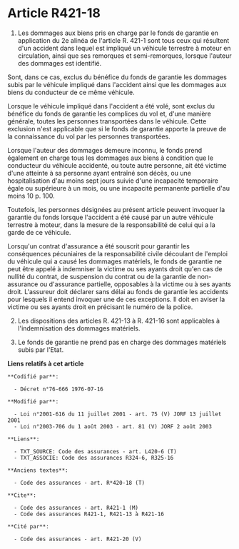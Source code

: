 # Article R421-18

1. Les dommages aux biens pris en charge par le fonds de garantie en application du 2e alinéa de l'article R. 421-1 sont tous
ceux qui résultent d'un accident dans lequel est impliqué un véhicule terrestre à moteur en circulation, ainsi que ses
remorques et semi-remorques, lorsque l'auteur des dommages est identifié.

Sont, dans ce cas, exclus du bénéfice du fonds de garantie les dommages subis par le véhicule impliqué dans l'accident ainsi
que les dommages aux biens du conducteur de ce même véhicule.

Lorsque le véhicule impliqué dans l'accident a été volé, sont exclus du bénéfice du fonds de garantie les complices du vol
et, d'une manière générale, toutes les personnes transportées dans le véhicule. Cette exclusion n'est applicable que si le
fonds de garantie apporte la preuve de la connaissance du vol par les personnes transportées.

Lorsque l'auteur des dommages demeure inconnu, le fonds prend également en charge tous les dommages aux biens à condition que
le conducteur du véhicule accidenté, ou toute autre personne, ait été victime d'une atteinte à sa personne ayant entraîné son
décès, ou une hospitalisation d'au moins sept jours suivie d'une incapacité temporaire égale ou supérieure à un mois, ou une
incapacité permanente partielle d'au moins 10 p. 100.

Toutefois, les personnes désignées au présent article peuvent invoquer la garantie du fonds lorsque l'accident a été causé
par un autre véhicule terrestre à moteur, dans la mesure de la responsabilité de celui qui a la garde de ce véhicule.

Lorsqu'un contrat d'assurance a été souscrit pour garantir les conséquences pécuniaires de la responsabilité civile découlant
de l'emploi du véhicule qui a causé les dommages matériels, le fonds de garantie ne peut être appelé à indemniser la victime
ou ses ayants droit qu'en cas de nullité du contrat, de suspension du contrat ou de la garantie de non-assurance ou
d'assurance partielle, opposables à la victime ou à ses ayants droit. L'assureur doit déclarer sans délai au fonds de
garantie les accidents pour lesquels il entend invoquer une de ces exceptions. Il doit en aviser la victime ou ses ayants
droit en précisant le numéro de la police.

2. Les dispositions des articles R. 421-13 à R. 421-16 sont applicables à l'indemnisation des dommages matériels.

3. Le fonds de garantie ne prend pas en charge des dommages matériels subis par l'Etat.

**Liens relatifs à cet article**

	**Codifié par**:

	  - Décret n°76-666 1976-07-16

	**Modifié par**:

	  - Loi n°2001-616 du 11 juillet 2001 - art. 75 (V) JORF 13 juillet 2001
	  - Loi n°2003-706 du 1 août 2003 - art. 81 (V) JORF 2 août 2003

	**Liens**:

	  - TXT_SOURCE: Code des assurances - art. L420-6 (T)
	  - TXT_ASSOCIE: Code des assurances R324-6, R325-16

	**Anciens textes**:

	  - Code des assurances - art. R*420-18 (T)

	**Cite**:

	  - Code des assurances - art. R421-1 (M)
	  - Code des assurances R421-1, R421-13 à R421-16

	**Cité par**:

	  - Code des assurances - art. R421-20 (V)
